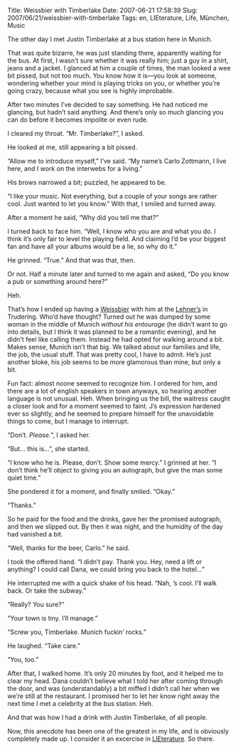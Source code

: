 Title: Weissbier with Timberlake
Date: 2007-06-21 17:58:39
Slug: 2007/06/21/weissbier-with-timberlake
Tags: en, LIEterature, Life, München, Music


The other day I met Justin Timberlake at a bus station here in Munich.

That was quite bizarre, he was just standing there, apparently waiting for the
bus. At first, I wasn’t sure whether it was really him; just a guy in a shirt,
jeans and a jacket. I glanced at him a couple of times, the man looked a wee
bit pissed, but not too much. You know how it is—you look at someone,
wondering whether your mind is playing tricks on you, or whether you’re going
crazy, because what you see is highly improbable.

After two minutes I’ve decided to say something. He had noticed me glancing,
but hadn’t said anything. And there’s only so much glancing you can do before
it becomes impolite or even rude.

I cleared my throat. “Mr. Timberlake?”, I asked.

He looked at me, still appearing a bit pissed.

“Allow me to introduce myself,” I’ve said. “My name’s Carlo Zottmann, I live
here, and I work on the interwebs for a living.”

His brows narrowed a bit; puzzled, he appeared to be.

“I like your music. Not everything, but a couple of your songs are rather
cool. Just wanted to let you know.” With that, I smiled and turned away.

After a moment he said, “Why did you tell me that?”

I turned back to face him. “Well, I know who you are and what you do. I think
it’s only fair to level the playing field. And claiming I’d be your biggest
fan and have all your albums would be a lie, so why do it.”

He grinned. “True.” And that was that, then.

Or not. Half a minute later and turned to me again and asked, “Do you know a
pub or something around here?”

Heh.

That’s how I ended up having a [Weissbier][1] with him at the [Lehner’s][2] in
Trudering. Who’d have thought? Turned out he was dumped by some woman in the
middle of Munich _without his entourage_ (he didn’t want to go into details,
but I think it was planned to be a romantic evening), and he didn’t feel like
calling them. Instead he had opted for walking around a bit. Makes sense,
Munich isn’t that big. We talked about our families and life, the job, the
usual stuff. That was pretty cool, I have to admit. He’s just another bloke,
his job seems to be more glamorous than mine, but only a bit.

Fun fact: almost noone seemed to recognize him. I ordered for him, and there
are a lot of english speakers in town anyways, so hearing another language is
not unusual. Heh. When bringing us the bill, the waitress caught a closer look
and for a moment seemed to faint. J’s expression hardened ever so slightly,
and he seemed to prepare himself for the unavoidable things to come, but I
manage to interrupt.

“Don’t. _Please._”, I asked her.

“But… this is…”, she started.

“I know who he is. Please, don’t. Show some mercy.” I grinned at her. “I don’t
think he’ll object to giving you an autograph, but give the man some quiet
time.”

She pondered it for a moment, and finally smiled. “Okay.”

“Thanks.”

So he paid for the food and the drinks, gave her the promised autograph, and
then we slipped out. By then it was night, and the humidity of the day had
vanished a bit.

“Well, thanks for the beer, Carlo.” he said.

I took the offered hand. “I didn’t pay. Thank you. Hey, need a lift or
anything? I could call Dana, we could bring you back to the hotel…”

He interrupted me with a quick shake of his head. “Nah, ’s cool. I’ll walk
back. Or take the subway.”

“Really? You sure?”

“Your town is tiny. I’ll manage.”

“Screw you, Timberlake. Munich fuckin’ rocks.”

He laughed. “Take care.”

“You, too.”

After that, I walked home. It’s only 20 minutes by foot, and it helped me to
clear my head. Dana couldn’t believe what I told her after coming through the
door, and was (understandably) a bit miffed I didn’t call her when we we’re
still at the restaurant. I promised her to let her know right away the next
time I met a celebrity at the bus station. Heh.

And that was how I had a drink with Justin Timberlake, of all people.

Now, this anecdote has been one of the greatest in my life, and is obviously
completely made up. I consider it an excercise in [LIEterature][3]. So there.

   [1]: http://en.wikipedia.org/wiki/Weissbier
   [2]: http://www.lehners-wirtshaus.de/
   [3]: http://doodleplex.com/glassmaze/index.php/lieterature
